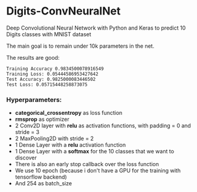# Digits-ConvNeuralNet
Deep Convolutional Neural Network with Python and Keras to predict 10 Digits classes with MNIST dataset

The main goal is to remain under 10k parameters in the net.

The results are good:

```
Training Accuracy 0.9834500078916549
Training Loss: 0.05444586953427642
Test Accuracy: 0.9825000083446502
Test Loss: 0.05715448258873075
```

### Hyperparameters:

- **categorical_crossentropy** as loss function
- **rmsprop** as optimizer
- 2 Conv2D layer with **relu** as activation functions, with padding = 0 and stride = 3
- 2 MaxPooling2D with stride = 2
- 1 Dense Layer with a **relu** activation function
- 1 Dense Layer with a **softmax** for the 10 classes that we want to discover
- There is also an early stop callback over the loss function
- We use 10 epoch (because i don't have a GPU for the training with tensorflow backend)
- And 254 as batch_size



